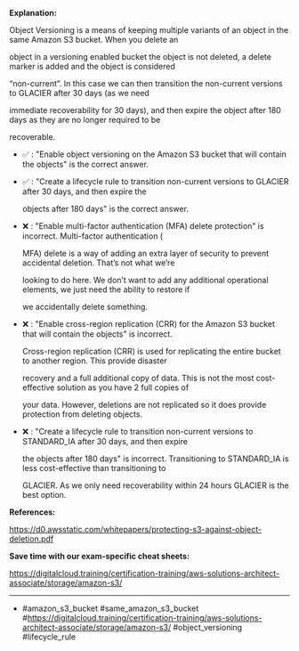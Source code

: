 **Explanation:**

Object Versioning is a means of keeping multiple variants of an object in the same Amazon S3 bucket. When you delete an

object in a versioning enabled bucket the object is not deleted, a delete marker is added and the object is considered

“non-current”. In this case we can then transition the non-current versions to GLACIER after 30 days (as we need

immediate recoverability for 30 days), and then expire the object after 180 days as they are no longer required to be

recoverable.

- ✅ :  "Enable object versioning on the Amazon S3 bucket that will contain the objects" is the correct answer.

- ✅ :  "Create a lifecycle rule to transition non-current versions to GLACIER after 30 days, and then expire the

  objects after 180 days" is the correct answer.

- ❌ :  "Enable multi-factor authentication (MFA) delete protection" is incorrect. Multi-factor authentication (

  MFA) delete is a way of adding an extra layer of security to prevent accidental deletion. That’s not what we’re

  looking to do here. We don’t want to add any additional operational elements, we just need the ability to restore if

  we accidentally delete something.

- ❌ :  "Enable cross-region replication (CRR) for the Amazon S3 bucket that will contain the objects" is incorrect.

  Cross-region replication (CRR) is used for replicating the entire bucket to another region. This provide disaster

  recovery and a full additional copy of data. This is not the most cost-effective solution as you have 2 full copies of

  your data. However, deletions are not replicated so it does provide protection from deleting objects.

- ❌ :  "Create a lifecycle rule to transition non-current versions to STANDARD_IA after 30 days, and then expire

  the objects after 180 days" is incorrect. Transitioning to STANDARD_IA is less cost-effective than transitioning to

  GLACIER. As we only need recoverability within 24 hours GLACIER is the best option.

**References:**

<https://d0.awsstatic.com/whitepapers/protecting-s3-against-object-deletion.pdf>

**Save time with our exam-specific cheat sheets:**

<https://digitalcloud.training/certification-training/aws-solutions-architect-associate/storage/amazon-s3/>

----

- #amazon_s3_bucket #same_amazon_s3_bucket #<https://digitalcloud.training/certification-training/aws-solutions-architect-associate/storage/amazon-s3/> #object_versioning #lifecycle_rule
